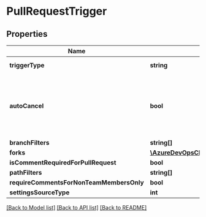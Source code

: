 # PullRequestTrigger

## Properties
Name | Type | Description | Notes
------------ | ------------- | ------------- | -------------
**triggerType** | **string** | The type of the trigger. | [optional] 
**autoCancel** | **bool** | Indicates if an update to a PR should delete current in-progress builds. | [optional] 
**branchFilters** | **string[]** |  | [optional] 
**forks** | [**\AzureDevOpsClient\Build\AzureDevOpsClient\Build\Model\Forks**](Forks.md) |  | [optional] 
**isCommentRequiredForPullRequest** | **bool** |  | [optional] 
**pathFilters** | **string[]** |  | [optional] 
**requireCommentsForNonTeamMembersOnly** | **bool** |  | [optional] 
**settingsSourceType** | **int** |  | [optional] 

[[Back to Model list]](../README.md#documentation-for-models) [[Back to API list]](../README.md#documentation-for-api-endpoints) [[Back to README]](../README.md)


